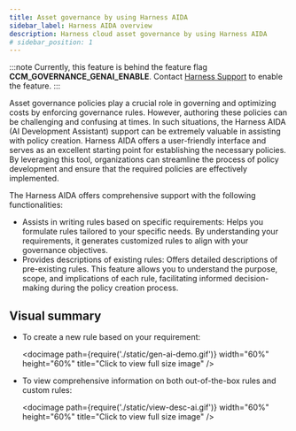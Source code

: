 ```yaml
---
title: Asset governance by using Harness AIDA
sidebar_label: Harness AIDA overview 
description: Harness cloud asset governance by using Harness AIDA
# sidebar_position: 1
---
```

:::note
Currently, this feature is behind the feature flag **CCM_GOVERNANCE_GENAI_ENABLE**. Contact [Harness Support](mailto:support@harness.io) to enable the feature.
:::

Asset governance policies play a crucial role in governing and optimizing costs by enforcing governance rules. However, authoring these policies can be challenging and confusing at times. In such situations, the Harness AIDA (AI Development Assistant) support can be extremely valuable in assisting with policy creation. Harness AIDA offers a user-friendly interface and serves as an excellent starting point for establishing the necessary policies. By leveraging this tool, organizations can streamline the process of policy development and ensure that the required policies are effectively implemented.

The Harness AIDA offers comprehensive support with the following functionalities:

* Assists in writing rules based on specific requirements: Helps you formulate rules tailored to your specific needs. By understanding your requirements, it generates customized rules to align with your governance objectives.
* Provides descriptions of existing rules: Offers detailed descriptions of pre-existing rules. This feature allows you to understand the purpose, scope, and implications of each rule, facilitating informed decision-making during the policy creation process.

## Visual summary

* To create a new rule based on your requirement: 

  <docimage path={require('./static/gen-ai-demo.gif')} width="60%" height="60%" title="Click to view full size image" />

* To view comprehensive information on both out-of-the-box rules and custom rules:

  <docimage path={require('./static/view-desc-ai.gif')} width="60%" height="60%" title="Click to view full size image" />
